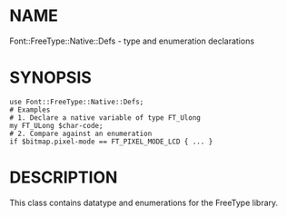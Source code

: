 NAME
====

Font::FreeType::Native::Defs - type and enumeration declarations

SYNOPSIS
========

    use Font::FreeType::Native::Defs;
    # Examples
    # 1. Declare a native variable of type FT_Ulong
    my FT_ULong $char-code;
    # 2. Compare against an enumeration
    if $bitmap.pixel-mode == FT_PIXEL_MODE_LCD { ... }

DESCRIPTION
===========

This class contains datatype and enumerations for the FreeType library.

